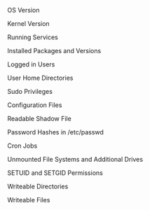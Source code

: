 
OS Version

Kernel Version

Running Services

Installed Packages and Versions

Logged in Users

User Home Directories

Sudo Privileges

Configuration Files

Readable Shadow File

Password Hashes in /etc/passwd

Cron Jobs

Unmounted File Systems and Additional Drives

SETUID and SETGID Permissions

Writeable Directories

Writeable Files